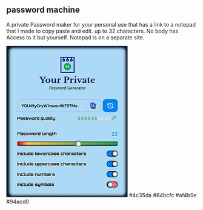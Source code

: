 <!--use new combo router branch -->

## password machine

A private Password maker for your personal use that has a link to a notepad that I made to copy paste and edit. up to 32 characters.  No body has Access to it but yourself. Notepad is on a separate site.  

![Password Machine](PasswordMachineImg2.jpg)
#4c35da #84bcfc
#af4b9e #94acd0
